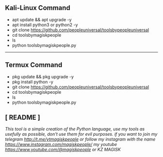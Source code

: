 Kali-Linux Command
- 
- apt update && apt upgrade -y
- apt install python3 or python2 -y
- git clone https://github.com/peopleuniversal/toolsbypeopleuniversal
- cd toolsbymagiskpeople
- ls
- python toolsbymagiskpeople.py

_______________________________________________________________

Termux Command
- 
- pkg update && pkg upgrade -y
- pkg install python -y
- git clone https://github.com/peopleuniversal/toolsbypeopleuniversal
- cd toolsbymagiskpeople
- ls
- python toolsbymagiskpeople.py

[ README ]
-
_This tool is a simple creation of the Python language,
use my tools as usefully as possible, don't use them for evil purposes.
if you want to join my telegram http://t.me/ytmagiskpeople or follow my
instagram with the name https://www.instagram.com/magiskpeople/ my youtube https://www.youtube.com/@magiskpeople or KZ MAGISK_
